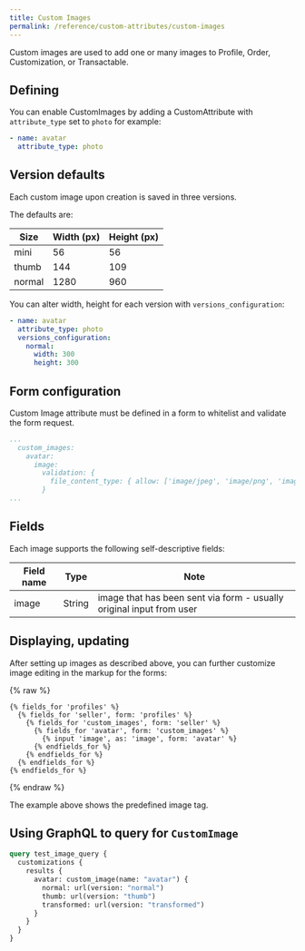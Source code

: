 ```yaml
---
title: Custom Images
permalink: /reference/custom-attributes/custom-images
---
```


Custom images are used to add one or many images to Profile, Order, Customization, or Transactable.

## Defining

You can enable CustomImages by adding a CustomAttribute with `attribute_type` set to `photo` for example:

```yml
- name: avatar
  attribute_type: photo
```

## Version defaults

Each custom image upon creation is saved in three versions.

The defaults are:

| Size   | Width (px) | Height (px) |
| ------ | ---------- | ----------- |
| mini   | 56         | 56          |
| thumb  | 144        | 109         |
| normal | 1280       | 960         |

You can alter width, height for each version with `versions_configuration`:

```yml
- name: avatar
  attribute_type: photo
  versions_configuration:
    normal:
      width: 300
      height: 300
```

## Form configuration

Custom Image attribute must be defined in a form to whitelist and validate the form request.

```yml
...
  custom_images:
    avatar:
      image:
        validation: {
          file_content_type: { allow: ['image/jpeg', 'image/png', 'image/gif'] }
        }
...
```

## Fields

Each image supports the following self-descriptive fields:

| Field name | Type   | Note                                                                 |
| ---------- | ------ | -------------------------------------------------------------------- |
| image      | String | image that has been sent via form - usually original input from user |

## Displaying, updating

After setting up images as described above, you can further customize image editing in the markup for the forms:

{% raw %}

```liquid
{% fields_for 'profiles' %}
  {% fields_for 'seller', form: 'profiles' %}
    {% fields_for 'custom_images', form: 'seller' %}
      {% fields_for 'avatar', form: 'custom_images' %}
        {% input 'image', as: 'image', form: 'avatar' %}
      {% endfields_for %}
    {% endfields_for %}
  {% endfields_for %}
{% endfields_for %}
```

{% endraw %}

The example above shows the predefined image tag.

## Using GraphQL to query for `CustomImage`

```graphql
query test_image_query {
  customizations {
    results {
      avatar: custom_image(name: "avatar") {
        normal: url(version: "normal")
        thumb: url(version: "thumb")
        transformed: url(version: "transformed")
      }
    }
  }
}
```
